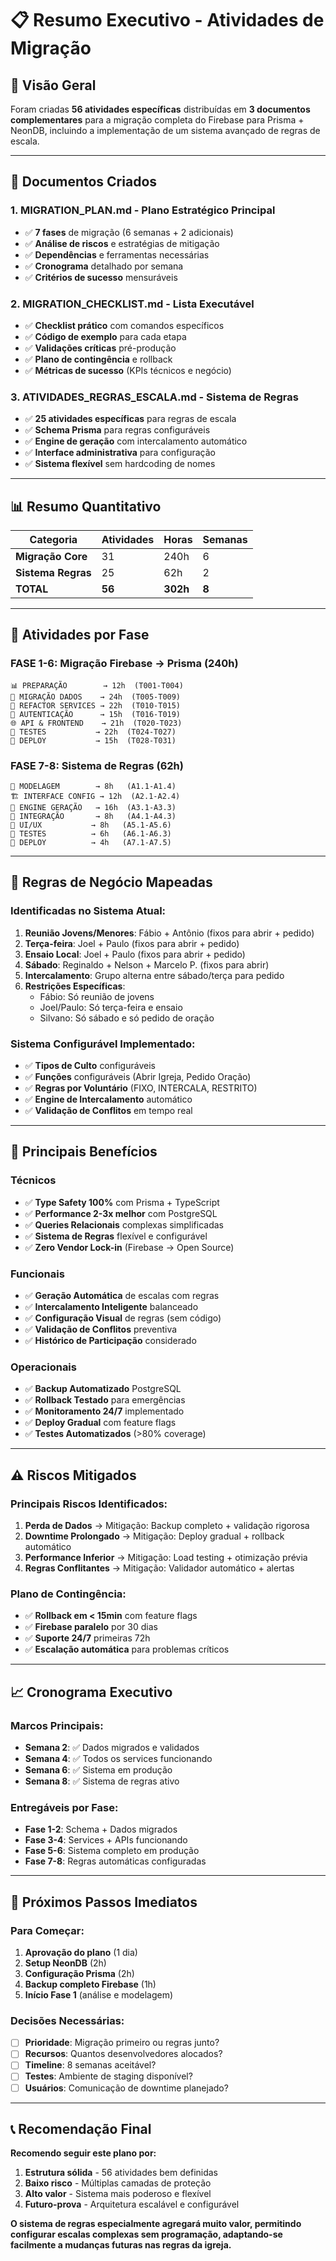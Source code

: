 # 📋 Resumo Executivo - Atividades de Migração

## 🎯 **Visão Geral**

Foram criadas **56 atividades específicas** distribuídas em **3 documentos complementares** para a migração completa do Firebase para Prisma + NeonDB, incluindo a implementação de um sistema avançado de regras de escala.

---

## 📑 **Documentos Criados**

### 1. **MIGRATION_PLAN.md** - Plano Estratégico Principal

- ✅ **7 fases** de migração (6 semanas + 2 adicionais)
- ✅ **Análise de riscos** e estratégias de mitigação
- ✅ **Dependências** e ferramentas necessárias
- ✅ **Cronograma** detalhado por semana
- ✅ **Critérios de sucesso** mensuráveis

### 2. **MIGRATION_CHECKLIST.md** - Lista Executável

- ✅ **Checklist prático** com comandos específicos
- ✅ **Código de exemplo** para cada etapa
- ✅ **Validações críticas** pré-produção
- ✅ **Plano de contingência** e rollback
- ✅ **Métricas de sucesso** (KPIs técnicos e negócio)

### 3. **ATIVIDADES_REGRAS_ESCALA.md** - Sistema de Regras

- ✅ **25 atividades específicas** para regras de escala
- ✅ **Schema Prisma** para regras configuráveis
- ✅ **Engine de geração** com intercalamento automático
- ✅ **Interface administrativa** para configuração
- ✅ **Sistema flexível** sem hardcoding de nomes

---

## 📊 **Resumo Quantitativo**

| Categoria          | Atividades | Horas    | Semanas |
| ------------------ | ---------- | -------- | ------- |
| **Migração Core**  | 31         | 240h     | 6       |
| **Sistema Regras** | 25         | 62h      | 2       |
| **TOTAL**          | **56**     | **302h** | **8**   |

---

## 🎯 **Atividades por Fase**

### **FASE 1-6: Migração Firebase → Prisma** (240h)

```
📊 PREPARAÇÃO        → 12h  (T001-T004)
🔄 MIGRAÇÃO DADOS    → 24h  (T005-T009)
🔧 REFACTOR SERVICES → 22h  (T010-T015)
🔐 AUTENTICAÇÃO      → 15h  (T016-T019)
🌐 API & FRONTEND    → 21h  (T020-T023)
🧪 TESTES           → 22h  (T024-T027)
🚀 DEPLOY           → 15h  (T028-T031)
```

### **FASE 7-8: Sistema de Regras** (62h)

```
🔧 MODELAGEM        → 8h   (A1.1-A1.4)
🏗️ INTERFACE CONFIG → 12h  (A2.1-A2.4)
🧠 ENGINE GERAÇÃO   → 16h  (A3.1-A3.3)
🔄 INTEGRAÇÃO       → 8h   (A4.1-A4.3)
🎨 UI/UX           → 8h   (A5.1-A5.6)
🧪 TESTES          → 6h   (A6.1-A6.3)
🚀 DEPLOY          → 4h   (A7.1-A7.5)
```

---

## 🎯 **Regras de Negócio Mapeadas**

### **Identificadas no Sistema Atual:**

1. **Reunião Jovens/Menores**: Fábio + Antônio (fixos para abrir + pedido)
2. **Terça-feira**: Joel + Paulo (fixos para abrir + pedido)
3. **Ensaio Local**: Joel + Paulo (fixos para abrir + pedido)
4. **Sábado**: Reginaldo + Nelson + Marcelo P. (fixos para abrir)
5. **Intercalamento**: Grupo alterna entre sábado/terça para pedido
6. **Restrições Específicas**:
   - Fábio: Só reunião de jovens
   - Joel/Paulo: Só terça-feira e ensaio
   - Silvano: Só sábado e só pedido de oração

### **Sistema Configurável Implementado:**

- ✅ **Tipos de Culto** configuráveis
- ✅ **Funções** configuráveis (Abrir Igreja, Pedido Oração)
- ✅ **Regras por Voluntário** (FIXO, INTERCALA, RESTRITO)
- ✅ **Engine de Intercalamento** automático
- ✅ **Validação de Conflitos** em tempo real

---

## 🚀 **Principais Benefícios**

### **Técnicos**

- ✅ **Type Safety 100%** com Prisma + TypeScript
- ✅ **Performance 2-3x melhor** com PostgreSQL
- ✅ **Queries Relacionais** complexas simplificadas
- ✅ **Sistema de Regras** flexível e configurável
- ✅ **Zero Vendor Lock-in** (Firebase → Open Source)

### **Funcionais**

- ✅ **Geração Automática** de escalas com regras
- ✅ **Intercalamento Inteligente** balanceado
- ✅ **Configuração Visual** de regras (sem código)
- ✅ **Validação de Conflitos** preventiva
- ✅ **Histórico de Participação** considerado

### **Operacionais**

- ✅ **Backup Automatizado** PostgreSQL
- ✅ **Rollback Testado** para emergências
- ✅ **Monitoramento 24/7** implementado
- ✅ **Deploy Gradual** com feature flags
- ✅ **Testes Automatizados** (>80% coverage)

---

## ⚠️ **Riscos Mitigados**

### **Principais Riscos Identificados:**

1. **Perda de Dados** → Mitigação: Backup completo + validação rigorosa
2. **Downtime Prolongado** → Mitigação: Deploy gradual + rollback automático
3. **Performance Inferior** → Mitigação: Load testing + otimização prévia
4. **Regras Conflitantes** → Mitigação: Validador automático + alertas

### **Plano de Contingência:**

- ✅ **Rollback em < 15min** com feature flags
- ✅ **Firebase paralelo** por 30 dias
- ✅ **Suporte 24/7** primeiras 72h
- ✅ **Escalação automática** para problemas críticos

---

## 📈 **Cronograma Executivo**

### **Marcos Principais:**

- **Semana 2**: ✅ Dados migrados e validados
- **Semana 4**: ✅ Todos os services funcionando
- **Semana 6**: ✅ Sistema em produção
- **Semana 8**: ✅ Sistema de regras ativo

### **Entregáveis por Fase:**

- **Fase 1-2**: Schema + Dados migrados
- **Fase 3-4**: Services + APIs funcionando
- **Fase 5-6**: Sistema completo em produção
- **Fase 7-8**: Regras automáticas configuradas

---

## 🎯 **Próximos Passos Imediatos**

### **Para Começar:**

1. **Aprovação do plano** (1 dia)
2. **Setup NeonDB** (2h)
3. **Configuração Prisma** (2h)
4. **Backup completo Firebase** (1h)
5. **Início Fase 1** (análise e modelagem)

### **Decisões Necessárias:**

- [ ] **Prioridade**: Migração primeiro ou regras junto?
- [ ] **Recursos**: Quantos desenvolvedores alocados?
- [ ] **Timeline**: 8 semanas aceitável?
- [ ] **Testes**: Ambiente de staging disponível?
- [ ] **Usuários**: Comunicação de downtime planejado?

---

## 📞 **Recomendação Final**

**Recomendo seguir este plano por:**

1. **Estrutura sólida** - 56 atividades bem definidas
2. **Baixo risco** - Múltiplas camadas de proteção
3. **Alto valor** - Sistema mais poderoso e flexível
4. **Futuro-prova** - Arquitetura escalável e configurável

**O sistema de regras especialmente agregará muito valor, permitindo configurar escalas complexas sem programação, adaptando-se facilmente a mudanças futuras nas regras da igreja.**
